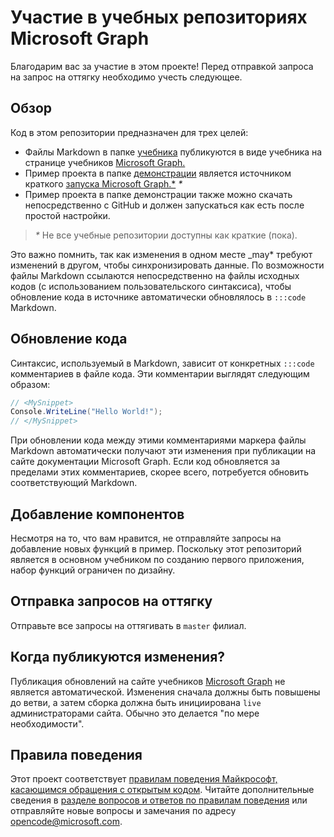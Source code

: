# <a name="contributing-to-microsoft-graph-training-repositories"></a>Участие в учебных репозиториях Microsoft Graph

Благодарим вас за участие в этом проекте! Перед отправкой запроса на запрос на оттягку необходимо учесть следующее.

## <a name="overview"></a>Обзор

Код в этом репозитории предназначен для трех целей:

- Файлы Markdown в папке [учебника](/tutorial) публикуются в виде учебника на странице учебников [Microsoft Graph.](https://docs.microsoft.com/graph/tutorials)
- Пример проекта в папке [демонстрации](/demo) является источником краткого [запуска Microsoft Graph.*](https://developer.microsoft.com/graph/quick-start) *\**
- Пример проекта в папке демонстрации также можно скачать непосредственно с GitHub и должен запускаться как есть после простой настройки.

> _*\**_ Не все учебные репозитории доступны как краткие (пока).

Это важно помнить, так как изменения в одном месте _may* требуют изменений в другом, чтобы синхронизировать данные. По возможности файлы Markdown ссылаются непосредственно на файлы исходных кодов (с использованием пользовательского синтаксиса), чтобы обновление кода в источнике автоматически обновлялось в `:::code` Markdown.

## <a name="updating-code"></a>Обновление кода

Синтаксис, используемый в Markdown, зависит от конкретных `:::code` комментариев в файле кода. Эти комментарии выглядят следующим образом:

```csharp
// <MySnippet>
Console.WriteLine("Hello World!");
// </MySnippet>
```

При обновлении кода между этими комментариями маркера файлы Markdown автоматически получают эти изменения при публикации на сайте документации Microsoft Graph. Если код обновляется за пределами этих комментариев, скорее всего, потребуется обновить соответствующий Markdown.

## <a name="adding-features"></a>Добавление компонентов

Несмотря на то, что вам нравится, не отправляйте запросы на добавление новых функций в пример. Поскольку этот репозиторий является в основном учебником по созданию первого приложения, набор функций ограничен по дизайну.

## <a name="submitting-pull-requests"></a>Отправка запросов на оттягку

Отправьте все запросы на оттягивать в `master` филиал.

## <a name="when-do-changes-get-published"></a>Когда публикуются изменения?

Публикация обновлений на сайте учебников [Microsoft Graph](https://docs.microsoft.com/graph/tutorials) не является автоматической. Изменения сначала должны быть повышены до ветви, а затем сборка должна быть инициирована `live` администраторами сайта. Обычно это делается "по мере необходимости".

## <a name="code-of-conduct"></a>Правила поведения

Этот проект соответствует [правилам поведения Майкрософт, касающимся обращения с открытым кодом](https://opensource.microsoft.com/codeofconduct/). Читайте дополнительные сведения в [разделе вопросов и ответов по правилам поведения](https://opensource.microsoft.com/codeofconduct/faq/) или отправляйте новые вопросы и замечания по адресу [opencode@microsoft.com](mailto:opencode@microsoft.com).
